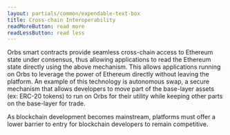 ```yaml
---
layout: partials/common/expendable-text-box
title: Cross-chain Interoperability
readMoreButton: read more
readLessButton: read less
---
```


Orbs smart contracts provide seamless cross-chain access to Ethereum state under consensus, thus allowing applications to read the Ethereum state directly using the above mechanism. This allows applications running on Orbs to leverage the power of Ethereum directly without leaving the platform. An example of this technology is autonomous swap, a secure mechanism that allows developers to move part of the base-layer assets (ex: ERC-20 tokens) to run on Orbs for their utility while keeping other parts on the base-layer for trade.

As blockchain development becomes mainstream, platforms must offer a lower barrier to entry for blockchain developers to remain competitive.
